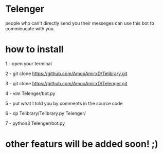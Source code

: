 # Telenger
people who can't directly send you their messeges can use this bot to comminucate with you.
# how to install

1 - open your terminal

2 - git clone https://github.com/AmooAmirxD/Telibrary.git

3 - git clone https://github.com/AmooAmirxD/Telenger.git

4 - vim Telenger/bot.py

5 - put what I told you by comments in the source code

6 - cp Telibrary/Telibrary.py Telenger/

7 - python3 Telenger/bot.py

# other featurs will be added soon! ;)
